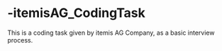 # -itemisAG_CodingTask
This is a coding task given by  itemis AG Company, as a basic interview process. 
